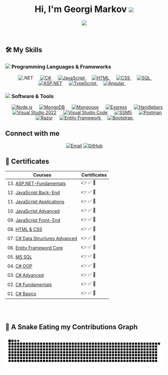 <h1 align="center">Hi, I'm Georgi Markov <img src="https://media.giphy.com/media/hvRJCLFzcasrR4ia7z/giphy.gif" width="35"></h1>
<p align="center">
  <a href="https://github.com/DenverCoder1/readme-typing-svg"><img src="https://readme-typing-svg.herokuapp.com?font=Time+New+Roman&color=%23C8BE25&size=25&center=true&vCenter=true&width=600&height=100&lines=Remote+C%23+and+JavaScript+Student;Passionate+Learner+and+Developer;Actively+Working+On+C%23+Web+Projects;Constantly+Improving+at+SoftUni"></a>
</p>

<br>

## 🛠️ My Skills

### <picture> <img src = "https://github.com/7oSkaaa/7oSkaaa/blob/main/Images/Programming_Languages.gif?raw=true" width = 50px>  </picture> Programming Languages & Frameworks

<p align="center">
  &emsp;
  <img alt=".NET" src="https://img.shields.io/badge/-.Net-512BD4.svg?style=plastic&logoColor=white">
  &emsp; 
  <a href="https://docs.microsoft.com/en-us/dotnet/csharp/" target="_blank"> 
    <img alt="C#" src="https://img.shields.io/badge/C%23-%23239120.svg?style=plastic&logo=c-sharp&logoColor=white">
  </a> 
  &emsp;
  <a href="https://developer.mozilla.org/en-US/docs/Web/JavaScript"  target="_blank"> 
     <img alt="JavaScript" src="https://img.shields.io/badge/JavaScript%20-%23F7DF1E.svg?style=plastic&logo=javascript&logoColor=black">
   </a>
  &emsp;
  <a href="https://www.w3schools.com/html/" target="_blank"> 
    <img alt="HTML" src="https://img.shields.io/badge/HTML-%23E34F26.svg?style=plastic&logo=html5&logoColor=white">
  </a>
  &emsp;
  <a href="https://www.w3schools.com/css/" target="_blank">
    <img alt="CSS" src="https://img.shields.io/badge/CSS-%231572B6.svg?style=plastic&logo=css3&logoColor=white">
  </a>
  &emsp;
  <a href="https://www.w3schools.com/sql/" target="_blank">
    <img alt="SQL" src="https://img.shields.io/badge/SQL-%2300f.svg?style=plastic&logo=sql&logoColor=white">
  </a>
   &emsp;
  <a href="https://dotnet.microsoft.com/apps/aspnet" target="_blank"><img alt="ASP.NET" src="https://img.shields.io/badge/ASP.NET-512BD4.svg?style=plastic&logo=.net&logoColor=white"></a>
   &emsp;
  <a href="https://www.typescriptlang.org/" target="_blank">
  <img alt="TypeScript" src="https://img.shields.io/badge/TypeScript-%23007ACC.svg?style=plastic&logo=typescript&logoColor=white">
  </a>
  &emsp;
  <a href="https://angular.io/" target="_blank">
  <img alt="Angular" src="https://img.shields.io/badge/Angular-%23000000.svg?style=plastic&logo=angular&logoColor=white">
  </a>
  &emsp;
</p>

### <picture> <img src = "https://github.com/7oSkaaa/7oSkaaa/blob/main/Images/Software_Tools.gif?raw=true" width = 50px>  </picture> Software & Tools
 
<p align="center">
  &emsp;
  <a href="https://nodejs.org/" target="_blank"><img alt="Node.js" src="https://img.shields.io/badge/Node.js-43853D.svg?style=plastic&logo=node.js&logoColor=white"></a>
  &emsp;
  <a href="https://www.mongodb.com/" target="_blank"><img alt="MongoDB" src="https://img.shields.io/badge/MongoDB-%2347A248.svg?style=plastic&logo=mongodb&logoColor=white"></a>
   &emsp;
  <a href="https://mongoosejs.com/" target="_blank"><img alt="Mongoose" src="https://img.shields.io/badge/Mongoose-880000.svg?style=plastic&logo=mongoose&logoColor=white"></a>
  &emsp;
  <a href="https://expressjs.com/" target="_blank"><img alt="Express" src="https://img.shields.io/badge/Express-000000.svg?style=plastic&logo=express&logoColor=white"></a>
  &emsp;
    <a href="https://handlebarsjs.com/" target="_blank"><img alt="Handlebars" src="https://img.shields.io/badge/Handlebars-FFD700.svg?style=plastic&logo=handlebars&logoColor=black"></a>
  &emsp;
  <a href="https://visualstudio.microsoft.com/" target="_blank"><img alt="Visual Studio 2022" src="https://img.shields.io/badge/Visual%20Studio%202022-5C2D91.svg?style=plastic&logo=visual-studio&logoColor=white"></a>
  &emsp;
  <a href="https://code.visualstudio.com/" target="_blank"><img alt="Visual Studio Code" src="https://img.shields.io/badge/Visual%20Studio%20Code-007ACC.svg?style=plastic&logo=visual-studio-code&logoColor=white"></a>
  &emsp;
  <a href="https://docs.microsoft.com/en-us/sql/ssms/sql-server-management-studio-ssms?view=sql-server-ver15" target="_blank"><img alt="SSMS" src="https://img.shields.io/badge/SSMS-8CA1AF.svg?style=plastic&logo=microsoft-sql-server&logoColor=white"></a>
  &emsp;
  <a href="https://www.postman.com/" target="_blank">
  <img alt="Postman" src="https://img.shields.io/badge/Postman-%2343853D.svg?style=plastic&logo=postman&logoColor=white">
  </a>
  &emsp;
  <a href="https://docs.microsoft.com/en-us/aspnet/core/mvc/views/razor" target="_blank"><img alt="Razor" src="https://img.shields.io/badge/Razor-880000.svg?style=plastic&logo=razor&logoColor=white"></a>	
  &emsp;
  <a href="https://www.entityframeworktutorial.net/" target="_blank">
    <img alt="Entity Framework" src="https://img.shields.io/badge/EF-%23E34F26.svg?style=plastic&logo=entity-framework&logoColor=white">
  </a>
  &emsp;
  <a href="https://getbootstrap.com/" target="\_blank">
    <img alt="Bootstrap" src="https://img.shields.io/badge/Bootstrap-7952B3.svg?style=plastic&logo=bootstrap&logoColor=white">
  </a>
  &emsp;
</p>
  
## Connect with me
<p align="center">
	<a href="mailto:gogata1905@gmail.com"><img src="https://img.shields.io/badge/email-%23EA4335.svg?style=plastic&logo=gmail&logoColor=white" alt="Email"/></a>
	<a href="https://https://github.com/gogata05"><img src="https://img.shields.io/badge/github-%23181717.svg?style=plastic&logo=github&logoColor=white" alt="GitHub"/></a>
	<!-- Add other social media links if you want -->
</p>

<!-- Add other sections you feel are relevant like 'About me', 'Education', 'Projects', 'GitHub Stats', etc. -->
	
## 📜 Certificates 
| Courses           | 	Certificates                                                     |
| ----------------- | ------------------------------------------------------------------ |
|13. [ASP.NET-Fundamentals](https://github.com/gogata05/SoftUni-ASP.NET-Fundamentals-February-2024/blob/main/README.md)| 👉 ✅ 📃|
|12. [JavaScript Back-End](https://github.com/gogata05/SoftUni-JS-Back-End-February-2024/blob/main/README.md)| 👉 ✅ 📃|
|11. [JavaScript Applications](https://github.com/gogata05/SoftUni-JS-Applications-October-2023/blob/main/README.md)| 👉 ✅ 📃|
|10.  [JavaScript Advanced](https://github.com/gogata05/SoftUni-JS-Advanced-September-2023/blob/main/README.md)| 👉 ✅ 📃|
|09.  [JavaScript Front-End](https://github.com/gogata05/SoftUni-JS-Front-End-June-2023/blob/main/README.md) | 👉 ✅ 📃|
|08.  [HTML & CSS](https://github.com/gogata05/SoftUni-HTML-CSS-May-2023/blob/main/README.md)| 👉 ✅ 📃|
|07.  [C# Data Structures Advanced](https://github.com/gogata05/SoftUni-CSharp-Data-Structures-Advanced-November-2023/blob/main/README.md)| 👉 ✅ 📃|
|06.  [Entity Frameword Core](https://github.com/gogata05/SoftUni-CSharp-Entity-Framework-Core-October-2023/blob/main/README.md)| 👉 ✅ 📃|
|05.  [MS SQL](https://github.com/gogata05/SoftUni-CSharp-MS-SQL-September-2023/blob/main/README.md)| 👉 ✅ 📃|
|04.  [C# OOP](https://github.com/gogata05/SoftUni-CSharp-OOP-June-2023/blob/main/README.md)| 👉 ✅ 📃|
|03.  [C# Advanced](https://github.com/gogata05/SoftUni-CSharp-Advanced-May-2023/blob/main/README.md)| 👉 ✅ 📃|
|02.  [C# Fundamentals ](https://github.com/gogata05/SoftUni-CSharp-Fundamentals-January-2023/blob/main/README.md)| 👉 ✅ 📃|
|01.  [C# Basics ](https://github.com/gogata05/SoftUni-CSharp-Basics-October-2022/blob/main/README.md)| 👉 ✅ 📃|

</br></br>

 
## 🐍 A Snake Eating my Contributions Graph
	
<p align = "center">
	<img src = "https://github.com/7oSkaaa/7oSkaaa/blob/output/github-contribution-grid-snake.svg?" alt = "Snake Game"/>
</p>
